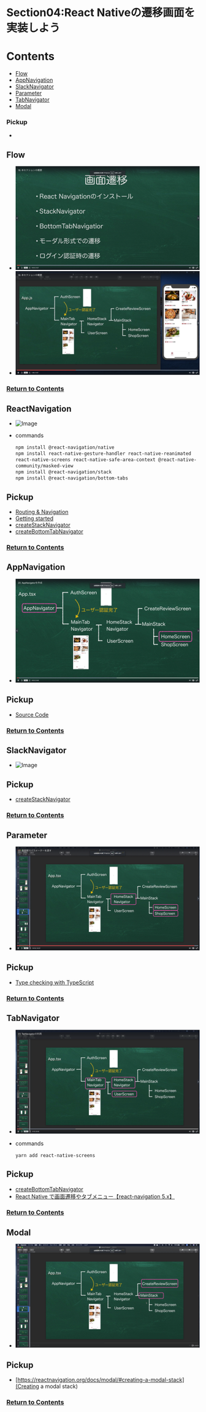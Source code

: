 # Section04:React Nativeの遷移画面を実装しよう

<a id = "contents">

# Contents
* [Flow](#flow)
* [AppNavigation](#AppNavigation)
* [SlackNavigator](#SlackNavigator)
* [Parameter](#Parameter)
* [TabNavigator](#TabNavigator)
* [Modal](#modal)

### Pickup
* 


<a id = "flow">

## Flow
* ![Image](../src/Section04/images/init001.png)
* ![Image](../src/Section04/images/init002.png)

### [Return to Contents](#contents)


<a id = "ReactNavigation">

## ReactNavigation
* ![Image](../src/Section04/images/navi001.png)

* commands
  ```
  npm install @react-navigation/native
  npm install react-native-gesture-handler react-native-reanimated react-native-screens react-native-safe-area-context @react-native-community/masked-view
  npm install @react-navigation/stack
  npm install @react-navigation/bottom-tabs
  ```

## Pickup
* [Routing & Navigation](https://docs.expo.io/guides/routing-and-navigation/)
* [Getting started](https://reactnavigation.org/docs/getting-started/)
* [createStackNavigator](https://reactnavigation.org/docs/stack-navigator/)
* [createBottomTabNavigator](https://reactnavigation.org/docs/bottom-tab-navigator/)

### [Return to Contents](#contents)


<a id = "AppNavigation">

## AppNavigation
* ![Image](../src/Section04/images/anavi001.png)

## Pickup
* [Source Code](https://github.com/takahi5/shop-review/tree/sec4/app-navigator/shop-review-app)

### [Return to Contents](#contents)


<a id = "SlackNavigator">

## SlackNavigator
* ![Image](../src/Section04/images/slackn001.png)

## Pickup
* [createStackNavigator](https://reactnavigation.org/docs/stack-navigator/)

### [Return to Contents](#contents)


<a id = "Parameter">

## Parameter
* ![Image](../src/Section04/images/param001.png)

## Pickup
* [Type checking with TypeScript](https://reactnavigation.org/docs/typescript/)

### [Return to Contents](#contents)


<a id = "TabNavigator">

## TabNavigator
* ![Image](../src/Section04/images/tabn001.png)

* commands
  ```
  yarn add react-native-screens
  ```

## Pickup
* [createBottomTabNavigator](https://reactnavigation.org/docs/bottom-tab-navigator/)
* [React Native で画面遷移やタブメニュー【react-navigation 5.x】](https://qiita.com/dhythm/items/125ab18844fe86ec4041)

### [Return to Contents](#contents)


<a id = "modal">

## Modal
* ![Image](../src/Section04/images/modal001.png)

## Pickup
* [https://reactnavigation.org/docs/modal/#creating-a-modal-stack](Creating a modal stack)

### [Return to Contents](#contents)
